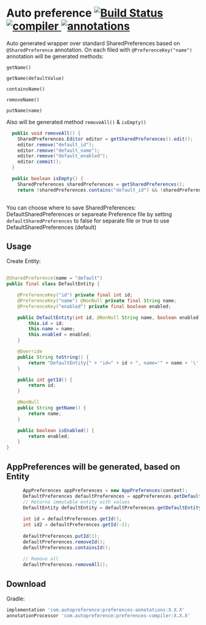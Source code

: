 # Auto preference [![Build Status](https://travis-ci.org/Starksoft/auto-preference.svg?branch=master)](https://travis-ci.org/Starksoft/auto-preference) [![compiler](https://api.bintray.com/packages/edwardstark/AutoPreference/preferences-compiler/images/download.svg "compiler") ](https://bintray.com/edwardstark/AutoPreference/preferences-compiler/_latestVersion) [![annotations](https://api.bintray.com/packages/edwardstark/AutoPreference/preferences-annotations/images/download.svg "annotations")](https://bintray.com/edwardstark/AutoPreference/preferences-annotations/_latestVersion)

Auto generated wrapper over standard SharedPreferences based on `@SharedPreference` annotation.
On each filed with `@PreferenceKey("name")` annotation will be generated methods:

`getName()`

`getName(defaultValue)`

`containsName()`

`removeName()`

`putName(name)`

Also will be generated method `removeAll()` & `isEmpty()`


```java
  public void removeAll() {
    SharedPreferences.Editor editor = getSharedPreferences().edit();
    editor.remove("default_id");
    editor.remove("default_name");
    editor.remove("default_enabled");
    editor.commit();
  }

  public boolean isEmpty() {
    SharedPreferences sharedPreferences = getSharedPreferences();
    return !sharedPreferences.contains("default_id") && !sharedPreferences.contains("default_name") && !sharedPreferences.contains("default_enabled") ;}
  

```


You can choose where to save SharedPreferences: DefaultSharedPreferences or separeate Preference file by setting `defaultSharedPreferences` to false for separate file or true to use DefaultSharedPreferences (default)

Usage
--------
Create Entity:

```java
      
@SharedPreference(name = "default")
public final class DefaultEntity {

	@PreferenceKey("id") private final int id;
	@PreferenceKey("name") @NonNull private final String name;
	@PreferenceKey("enabled") private final boolean enabled;

	public DefaultEntity(int id, @NonNull String name, boolean enabled) {
		this.id = id;
		this.name = name;
		this.enabled = enabled;
	}

	@Override
	public String toString() {
		return "DefaultEntity{" + "id=" + id + ", name='" + name + '\'' + ", enabled=" + enabled + '}';
	}

	public int getId() {
		return id;
	}

	@NonNull
	public String getName() {
		return name;
	}

	public boolean isEnabled() {
		return enabled;
	}
}
```

AppPreferences will be generated, based on Entity
--------

```java
      AppPreferences appPreferences = new AppPreferences(context);
      DefaultPreferences defaultPreferences = appPreferences.getDefaultPreferences();
      // Returns immutable entity with values
      DefaultEntity defaultEntity = defaultPreferences.getDefaultEntity();
      
      int id = defaultPreferences.getId();
      int id2 = defaultPreferences.getId(-1);
      
      defaultPreferences.putId(1);
      defaultPreferences.removeId();
      defaultPreferences.containsId();
      
      // Remove all
      defaultPreferences.removeAll();
```

Download
--------
Gradle:
```groovy
implementation 'com.autopreference:preferences-annotations:X.X.X'
annotationProcessor 'com.autopreference:preferences-compiler:X.X.X'
```
